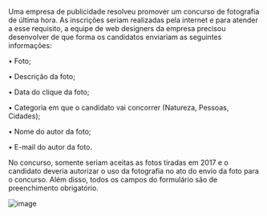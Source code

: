 Uma empresa de publicidade resolveu promover um concurso de fotografia de última hora. As inscrições seriam realizadas pela internet e para atender a esse requisito, a equipe de web designers da empresa precisou desenvolver de que forma os candidatos enviariam as seguintes informações:

• Foto;

• Descrição da foto;

• Data do clique da foto;

• Categoria em que o candidato vai concorrer
(Natureza, Pessoas, Cidades);

• Nome do autor da foto;

• E-mail do autor da foto.

No concurso, somente seriam aceitas as fotos tiradas em 2017 e o candidato deveria autorizar o uso da fotografia no ato do envio da foto para o concurso. Além disso, todos os campos do formulário são de preenchimento obrigatório.

![image](https://user-images.githubusercontent.com/84191715/132966162-64b019e1-360a-408d-a036-3696fa633e81.png)
